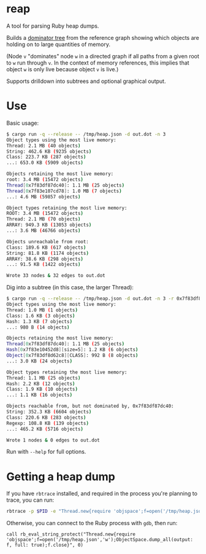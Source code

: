 # reap

A tool for parsing Ruby heap dumps.

Builds a [dominator tree](https://en.wikipedia.org/wiki/Dominator_(graph_theory)) from the reference graph showing which objects are holding on to large quantities of memory.

(Node `v` "dominates" node `w` in a directed graph if all paths from a given root to `w` run through `v`. In the context of memory references, this implies that object `w` is only live because object `v` is live.)

Supports drilldown into subtrees and optional graphical output.

# Use 

Basic usage:

```sh
$ cargo run -q --release -- /tmp/heap.json -d out.dot -n 3
Object types using the most live memory:
Thread: 2.1 MB (40 objects)
String: 462.6 KB (9235 objects)
Class: 223.7 KB (287 objects)
...: 653.0 KB (5909 objects)

Objects retaining the most live memory:
root: 3.4 MB (15472 objects)
Thread[0x7f83df87dc40]: 1.1 MB (25 objects)
Thread[0x7f83e107cd78]: 1.0 MB (7 objects)
...: 4.6 MB (59857 objects)

Object types retaining the most live memory:
ROOT: 3.4 MB (15472 objects)
Thread: 2.1 MB (70 objects)
ARRAY: 949.3 KB (13053 objects)
...: 3.6 MB (46766 objects)

Objects unreachable from root:
Class: 189.6 KB (617 objects)
String: 81.8 KB (1174 objects)
ARRAY: 38.6 KB (298 objects)
...: 91.5 KB (1422 objects)

Wrote 33 nodes & 32 edges to out.dot
```

Dig into a subtree (in this case, the larger Thread):

```sh
$ cargo run -q --release -- /tmp/heap.json -d out.dot -n 3 -r 0x7f83df87dc40
Object types using the most live memory:
Thread: 1.0 MB (1 objects)
Class: 1.6 KB (3 objects)
Hash: 1.3 KB (7 objects)
...: 980 B (14 objects)

Objects retaining the most live memory:
Thread[0x7f83df87dc40]: 1.1 MB (25 objects)
Hash[0x7f83e10452d8][size=5]: 1.2 KB (6 objects)
Object[0x7f83df8d62c8][CLASS]: 992 B (8 objects)
...: 3.0 KB (24 objects)

Object types retaining the most live memory:
Thread: 1.1 MB (25 objects)
Hash: 2.2 KB (12 objects)
Class: 1.9 KB (10 objects)
...: 1.1 KB (16 objects)

Objects reachable from, but not dominated by, 0x7f83df87dc40:
String: 352.3 KB (6604 objects)
Class: 220.6 KB (283 objects)
Regexp: 108.8 KB (139 objects)
...: 465.2 KB (5716 objects)

Wrote 1 nodes & 0 edges to out.dot
```

Run with `--help` for full options.

# Getting a heap dump

If you have `rbtrace` installed, and required in the process you're planning to trace, you can run:

```sh
rbtrace -p $PID -e "Thread.new{require 'objspace';f=open('/tmp/heap.json','w');ObjectSpace.dump_all(output: f, full: true);f.close}"
```

Otherwise, you can connect to the Ruby process with `gdb`, then run:

```gdb
call rb_eval_string_protect("Thread.new{require 'objspace';f=open('/tmp/heap.json','w');ObjectSpace.dump_all(output: f, full: true);f.close}", 0)
```
